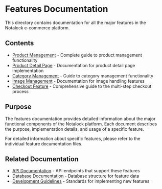 # Features Documentation

This directory contains documentation for all the major features in the Notalock e-commerce platform.

## Contents

- [Product Management](./product-management.md) - Complete guide to product management functionality
- [Product Detail Page](./product-detail.md) - Documentation for product detail page implementation
- [Category Management](./category-management.md) - Guide to category management functionality
- [Image Management](./image-management.md) - Documentation for image handling features
- [Checkout Feature](./checkout.md) - Comprehensive guide to the multi-step checkout process

## Purpose

The features documentation provides detailed information about the major functional components of the Notalock platform. Each document describes the purpose, implementation details, and usage of a specific feature.

For detailed information about specific features, please refer to the individual feature documentation files.

## Related Documentation

- [API Documentation](../api/README.md) - API endpoints that support these features
- [Database Documentation](../database/README.md) - Database structure for feature data
- [Development Guidelines](../development/guidelines.md) - Standards for implementing new features
